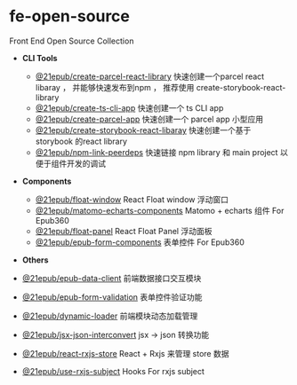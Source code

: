 # fe-open-source
Front End Open Source Collection

- **CLI Tools**
  - [@21epub/create-parcel-react-library](https://www.npmjs.com/package/@21epub/create-parcel-react-library) 快速创建一个parcel react libaray ， 并能够快速发布到npm ， 推荐使用 create-storybook-react-library 
  - [@21epub/create-ts-cli-app](https://www.npmjs.com/package/@21epub/create-ts-cli-app) 快速创建一个 ts CLI app
  - [@21epub/create-parcel-app](https://www.npmjs.com/package/@21epub/create-parcel-app) 快速创建一个 parcel app 小型应用 
  - [@21epub/create-storybook-react-libaray](https://www.npmjs.com/package/@21epub/create-storybook-react-library) 快速创建一个基于 storybook 的react library 
  - [@21epub/npm-link-peerdeps](https://www.npmjs.com/package/@21epub/npm-link-peerdeps) 快速链接 npm library 和 main project 以便于组件开发的调试
  
- **Components**
  - [@21epub/float-window](https://www.npmjs.com/package/@21epub/float-window) React Float window 浮动窗口
  - [@21epub/matomo-echarts-components](https://www.npmjs.com/package/@21epub/matomo-echarts-components) Matomo + echarts 组件 For Epub360
  - [@21epub/float-panel](https://www.npmjs.com/package/@21epub/float-panel) React Float Panel 浮动面板
  - [@21epub/epub-form-components](https://www.npmjs.com/package/@21epub/epub-form-components) 表单控件 For Epub360 
  
 - **Others**
  - [@21epub/epub-data-client](https://www.npmjs.com/package/@21epub/epub-data-client) 前端数据接口交互模块
  - [@21epub/epub-form-validation](https://www.npmjs.com/package/@21epub/epub-form-validation) 表单控件验证功能
  - [@21epub/dynamic-loader](https://www.npmjs.com/package/@21epub/dynamic-loader) 前端模块动态加载管理
  - [@21epub/jsx-json-interconvert](https://www.npmjs.com/package/@21epub/jsx-json-interconvert) jsx -> json 转换功能
  - [@21epub/react-rxjs-store](https://www.npmjs.com/package/@21epub/react-rxjs-store) React + Rxjs 来管理 store 数据
  - [@21epub/use-rxjs-subject](https://www.npmjs.com/package/@21epub/use-rxjs-subject) Hooks For rxjs subject 

   
